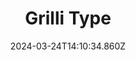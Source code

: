 ---
title: Grilli Type
url: https://www.grillitype.com
date: "2024-03-24T14:10:34.860Z"
collection:
  - Foundry
type: Collections
---
